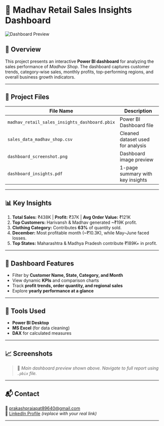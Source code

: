 # 🛒 Madhav Retail Sales Insights Dashboard

![Dashboard Preview](dashboard_screenshot.png)

## 📌 Overview

This project presents an interactive **Power BI dashboard** for analyzing the sales performance of *Madhav Shop*. The dashboard captures customer trends, category-wise sales, monthly profits, top-performing regions, and overall business growth indicators.

---

## 📂 Project Files

| File Name                                 | Description                           |
|------------------------------------------|---------------------------------------|
| `madhav_retail_sales_insights_dashboard.pbix` | Power BI Dashboard file                |
| `sales_data_madhav_shop.csv`             | Cleaned dataset used for analysis     |
| `dashboard_screenshot.png`               | Dashboard image preview               |
| `dashboard_insights.pdf`                 | 1-page summary with key insights      |

---

## 📊 Key Insights

1. **Total Sales:** ₹438K | **Profit:** ₹37K | **Avg Order Value:** ₹121K  
2. **Top Customers:** Harivansh & Madhav generated ~₹19K profit.  
3. **Clothing Category:** Contributes **63%** of quantity sold.  
4. **December:** Most profitable month (~₹10.3K), while May–June faced losses.  
5. **Top States:** Maharashtra & Madhya Pradesh contribute ₹189K+ in profit.

---

## 🧩 Dashboard Features

- Filter by **Customer Name, State, Category, and Month**
- View dynamic **KPIs** and comparison charts
- Track **profit trends, order quantity, and regional sales**
- Explore **yearly performance at a glance**

---

## 🚀 Tools Used

- **Power BI Desktop**
- **MS Excel** (for data cleaning)
- **DAX** for calculated measures

---

## 📈 Screenshots

> 📌 *Main dashboard preview shown above. Navigate to full report using `.pbix` file.*

---

## 📬 Contact

📧 prakashprajapat89640@gmail.com  
💼 [LinkedIn Profile](https://www.linkedin.com) *(replace with your real link)*

---

